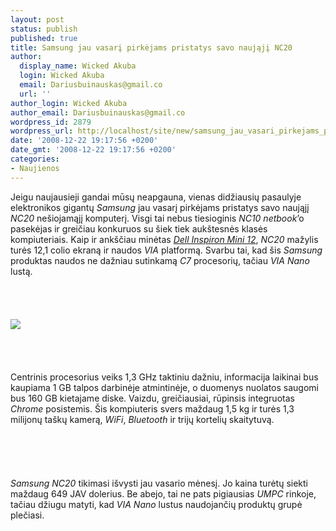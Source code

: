 ```yaml
---
layout: post
status: publish
published: true
title: Samsung jau vasarį pirkėjams pristatys savo naująjį NC20
author:
  display_name: Wicked Akuba
  login: Wicked Akuba
  email: Dariusbuinauskas@gmail.co
  url: ''
author_login: Wicked Akuba
author_email: Dariusbuinauskas@gmail.co
wordpress_id: 2879
wordpress_url: http://localhost/site/new/samsung_jau_vasari_pirkejams_pristatys_savo_naujaji_nc20/
date: '2008-12-22 19:17:56 +0200'
date_gmt: '2008-12-22 19:17:56 +0200'
categories:
- Naujienos
---
```

<p>Jeigu naujausieji gandai mūsų neapgauna, vienas didžiausių pasaulyje elektronikos gigantų <i>Samsung</i> jau vasarį pirkėjams pristatys savo naująjį <i>NC20</i> nešiojamąjį komputerį. Visgi tai nebus tiesioginis <i>NC10 netbook</i>’o pasekėjas ir greičiau konkuruos su šiek tiek aukštesnės klasės kompiuteriais. Kaip ir ankščiau minėtas <a class="ns" href="http://www.technews.lt/index.php?id=Kas&amp;Id=2596"><i>Dell Inspiron Mini 12</i></a>, <i>NC20</i> mažylis turės 12,1 colio ekraną ir naudos <i>VIA</i> platformą. Svarbu tai, kad šis <i>Samsung</i> produktas naudos ne dažniau sutinkamą <i>C7</i> procesorių, tačiau <i>VIA Nano</i> lustą.<br />
<br><br />
<br><br><img src="http://www.technews.lt/upl/Failai/Samsung_NC20.jpg"><br><br />
<br><br />
<br>Centrinis procesorius veiks 1,3 GHz taktiniu dažniu, informacija laikinai bus kaupiama 1 GB talpos darbinėje atmintinėje, o duomenys nuolatos saugomi bus 160 GB kietajame diske. Vaizdu, greičiausiai, rūpinsis integruotas <i>Chrome</i> posistemis. Šis kompiuteris svers maždaug 1,5 kg ir turės 1,3 milijonų taškų kamerą, <i>WiFi</i>, <i>Bluetooth</i> ir trijų kortelių skaitytuvą.<br />
<br><br />
<br><br />
<br><i>Samsung NC20</i> tikimasi išvysti jau vasario mėnesį. Jo kaina turėtų siekti maždaug 649 JAV dolerius. Be abejo, tai ne pats pigiausias <i>UMPC</i> rinkoje, tačiau džiugu matyti, kad <i>VIA Nano</i> lustus naudojančių produktų grupė plečiasi.<br />
<br><br />
<br><br />
<br></p>
